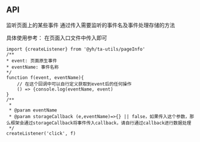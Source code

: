 ## API
监听页面上的某些事件
通过传入需要监听的事件名及事件处理存储的方法

具体使用参考：
在页面入口文件中传入即可

```
import {createListener} from '@yh/ta-utils/pageInfo'
/**
* event: 页面原生事件
* eventName: 事件名称
*/
function f(event, eventName){
    // 在这个回调中可以自行定义获取到event后的任何操作
    () => {console.log(eventName, event)
}
/**
 *
 * @param eventName
 * @param storageCallback (e,eventName)=>{} || false，如果传入这个参数，那么框架会通过storageCallback将事件传入callback，请自行通过callback进行数据处理
 */
createListener('click', f)
```


